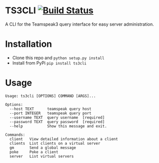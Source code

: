 TS3CLI [![Build Status](https://travis-ci.org/Thor77/TS3CLI.svg?branch=master)](https://travis-ci.org/Thor77/TS3CLI)
======

A CLI for the Teamspeak3 query interface for easy server administration.

Installation
============
* Clone this repo and `python setup.py install`
* Install from PyPi `pip install ts3cli`

Usage
=====
```
Usage: ts3cli [OPTIONS] COMMAND [ARGS]...

Options:
  --host TEXT      teamspeak query host
  --port INTEGER   teamspeak query port
  --username TEXT  query username  [required]
  --password TEXT  query password  [required]
  --help           Show this message and exit.

Commands:
  client   View detailed information about a client
  clients  List clients on a virtual server
  gm       Send a global message
  poke     Poke a client
  server   List virtual servers
```
